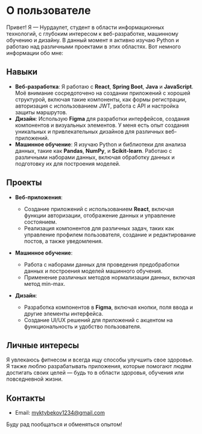 # О пользователе

Привет! Я — Нурдаулет, студент в области информационных технологий, с глубоким интересом к веб-разработке, машинному обучению и дизайну. В данный момент я активно изучаю Python и работаю над различными проектами в этих областях. Вот немного информации обо мне:

## Навыки
- **Веб-разработка**: Я работаю с **React**, **Spring Boot**, **Java** и **JavaScript**. Моё внимание сосредоточено на создании приложений с хорошей структурой, включая такие компоненты, как формы регистрации, авторизация с использованием JWT, работа с API и настройка защиты маршрутов.
- **Дизайн**: Использую **Figma** для разработки интерфейсов, создания компонентов и визуальных элементов. У меня есть опыт создания уникальных и привлекательных дизайнов для различных веб-приложений.
- **Машинное обучение**: Я изучаю Python и библиотеки для анализа данных, такие как **Pandas**, **NumPy**, и **Scikit-learn**. Работаю с различными наборами данных, включая обработку данных и подготовку их для построения моделей.

## Проекты
- **Веб-приложения**:
  - Создание приложений с использованием **React**, включая функции авторизации, отображение данных и управление состоянием.
  - Реализация компонентов для различных задач, таких как управление профилем пользователя, создание и редактирование постов, а также уведомления.
  
- **Машинное обучение**:
  - Работа с наборами данных для проведения предобработки данных и построения моделей машинного обучения.
  - Применение различных методов нормализации данных, включая метод min-max.

- **Дизайн**:
  - Разработка компонентов в **Figma**, включая кнопки, поля ввода и другие элементы интерфейса.
  - Создание UI/UX решений для приложений с акцентом на функциональность и удобство пользователя.

## Личные интересы
Я увлекаюсь фитнесом и всегда ищу способы улучшить свое здоровье. Я также люблю разрабатывать приложения, которые помогают людям достигать своих целей — будь то в области здоровья, обучения или повседневной жизни.

## Контакты
- Email: myktybekov1234@gmail.com

Буду рад пообщаться и обменяться опытом!
